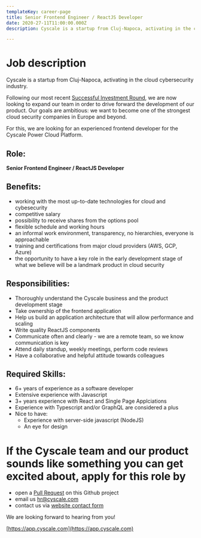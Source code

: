 ```yaml
---
templateKey: career-page
title: Senior Frontend Engineer / ReactJS Developer
date: 2020-27-11T11:00:00.000Z
description: Cyscale is a startup from Cluj-Napoca, activating in the cloud cybersecurity industry. We are looking for an experienced frontend developer.

---
```

# Job description
Cyscale is a startup from Cluj-Napoca, activating in the cloud cybersecurity industry. 

Following our most recent [Successful Investment Round](https://www.eu-startups.com/2020/09/romanian-startup-cyscale-raises-e350k-in-4-hours-on-seedblink-for-its-international-expansion), we are now looking to expand our team in order to drive forward the development of our product. Our goals are ambitious: we want to become one of the strongest cloud security companies in Europe and beyond. 

For this, we are looking for an experienced frontend developer for the Cyscale Power Cloud Platform.  

## Role:
**Senior Frontend Engineer / ReactJS Developer**

## Benefits:
- working with the most up-to-date technologies for cloud and cybesecurity
- competitive salary
- possibility to receive shares from the options pool
- flexible schedule and working hours
- an informal work environment, transparency, no hierarchies, everyone is approachable
- training and certifications from major cloud providers (AWS, GCP, Azure)
- the opportunity to have a key role in the early development stage of what we believe will be a landmark product in cloud security

## Responsibilities:

- Thoroughly understand the Cyscale business and the product development stage
- Take ownership of the frontend application
- Help us build an application architecture that will allow performance and scaling
- Write quality ReactJS components
- Communicate often and clearly - we are a remote team, so we know communication is key
- Attend daily standup, weekly meetings, perform code reviews
- Have a collaborative and helpful attitude towards colleagues

## Required Skills:

- 6+ years of experience as a software developer
- Extensive experience with Javascript
- 3+ years experience with React and Single Page Applciations
- Experience with Typescript and/or GraphQL are considered a plus
- Nice to have:
  - Experience with server-side javascript (NodeJS)
  - An eye for design

# If the Cyscale team and our product sounds like something you can get excited about, apply for this role by
- open a [Pull Request](https://github.com/cyscale/careers/pulls) on this Github project
- email us [hr@cyscale.com](mailto:hr@cyscale.com)
- contact us via [website contact form](https://cyscale.com/contact)

We are looking forward to hearing from you!

[https://app.cyscale.com](https://app.cyscale.com)